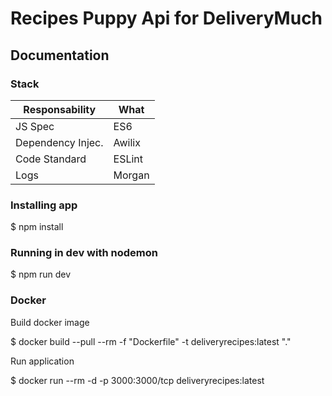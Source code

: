 # Recipes Puppy Api for DeliveryMuch

## Documentation

### Stack

| Responsability     | What        |
| ------------------ | ----------- |
| JS Spec            | ES6         |
| Dependency Injec.  | Awilix      |
| Code Standard      | ESLint      |
| Logs               | Morgan      |


### Installing app

$ npm install

### Running in dev with nodemon

$ npm run dev

### Docker

Build docker image

$ docker build --pull --rm -f "Dockerfile" -t deliveryrecipes:latest "."

Run application

$ docker run --rm -d  -p 3000:3000/tcp deliveryrecipes:latest
